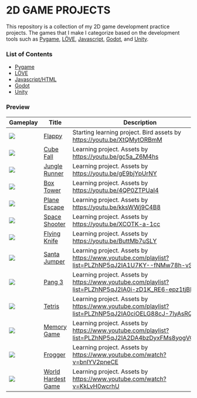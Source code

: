 # 2D GAME PROJECTS
This repository is a collection of my 2D game development practice projects. The games that I make I categorize based on the development tools such as [Pygame](https://www.pygame.org/), [LÖVE](https://love2d.org/), [Javascript](https://developer.mozilla.org/en-US/docs/Games), [Godot](https://godotengine.org/), and [Unity](https://unity.com/).

### List of Contents
- [Pygame](./pygame/)
- [LÖVE](./love2d/)
- [Javascript/HTML](./javascript/)
- [Godot](./godot/)
- [Unity](./unity/)

### Preview

Gameplay | Title | Description
--- | --- | ---
![](https://media.giphy.com/media/KwFzbadSu9vFccBgvM/giphy.gif) | [Flappy](./unity/Flappy/) | Starting learning project. Bird assets by https://youtu.be/XtQMytORBmM
![](https://media.giphy.com/media/Cginf7y94Wns9QWcE9/giphy.gif) | [Cube Fall](./unity/CubeFall/) | Learning project. Assets by https://youtu.be/gc5a_Z6M4hs
![](https://media.giphy.com/media/opcxoHZKMo29Dxc4Iq/giphy.gif) | [Jungle Runner](./unity/JungleRunner/) | Learning project. Assets by https://youtu.be/gE9bjYpUrNY
![](https://media.giphy.com/media/y4kyEckfJCzviTSspk/giphy.gif) | [Box Tower](./unity/BoxTower/) | Learning project. Assets by https://youtu.be/4QP0ZTPUaI4
![](https://media.giphy.com/media/5mjZf6ht1aCb7Zvg4I/giphy.gif) | [Plane Escape](./unity/PlaneEscape/) | Learning project. Assets by https://youtu.be/kksWWj9C4B8
![](https://media.giphy.com/media/tSRkmS6tlkXWykda8o/giphy.gif) | [Space Shooter](./unity/SpaceShooter/) | Learning project. Assets by https://youtu.be/XCOTK-a-1cc
![](https://media.giphy.com/media/hv11PIGUn7fTY7XibE/giphy.gif) | [Flying Knife](./unity/FlyingKnife/) | Learning project. Assets by https://youtu.be/ButtMb7uSLY
![](https://media.giphy.com/media/vZmk2xPPj8XpHUfc0g/giphy.gif) | [Santa Jumper](./unity/SantaJumper/) | Learning project. Assets by https://www.youtube.com/playlist?list=PLZhNP5qJ2IA1U7KY--fNMw78h-vSilyX6
![](https://media.giphy.com/media/VxiPToEojSgZlGgxP4/giphy.gif) | [Pang 3](./unity/Pang3/) | Learning project. Assets by https://www.youtube.com/playlist?list=PLZhNP5qJ2IA0i-zD1K_RE6-epz1tjBD6d
![](https://media.giphy.com/media/aRXNEjQHx0SSqdgrja/giphy.gif) | [Tetris](./unity/Tetris/) | Learning project. Assets by https://www.youtube.com/playlist?list=PLZhNP5qJ2IA0ciOELG88cJ-7lyAsRQP8G
![](https://media.giphy.com/media/pqvyQKMIZCEvUusjZG/giphy.gif) | [Memory Game](./unity/MemoryGame/) | Learning project. Assets by https://www.youtube.com/playlist?list=PLZhNP5qJ2IA2DA4bzDyxFMs8yogVQSrjW
![](https://media.giphy.com/media/mWa5DEBp8jPdU9qX3X/giphy.gif) | [Frogger](./unity/Frogger/) | Learning project. Assets by https://www.youtube.com/watch?v=bnIYV2pneCE
![](https://media.giphy.com/media/gmnrfu9JjZPVPqRBxG/giphy.gif) | [World Hardest Game](./unity/WorldHardestGame/) | Learning project. Assets by https://www.youtube.com/watch?v=KkLvH0wcrhU